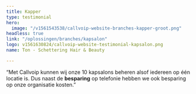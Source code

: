 ```yaml
---
title: Kapper
type: testimonial
hero:
  image: "/v1561543538/callvoip-website-branches-kapper-groot.png"
headless: true
link: "/oplossingen/branches/kapsalon"
logo: v1561630824/callvoip-website-testimonial-kapsalon.png
name: Ton - Schettering Hair & Beauty

---
```

“Met Callvoip kunnen wij onze 10 kapsalons beheren alsof iedereen op één locatie is. Dus naast de **besparing** op telefonie hebben we ook besparing op onze organisatie kosten.”
